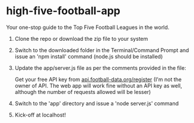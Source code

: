 # high-five-football-app
Your one-stop guide to the Top Five Football Leagues in the world.

1. Clone the repo or download the zip file to your system
2. Switch to the downloaded folder in the Terminal/Command Prompt and issue an 'npm install' command (node.js should be installed)
3. Update the app/server.js file as per the comments provided in the file:

    Get your free API key from [api.football-data.org/register](http://api.football-data.org/register)
    (I'm not the owner of API. The web app will work fine without an API key as well, although the number of requests allowed will be lesser)
    
4. Switch to the 'app' directory and issue a 'node server.js' command
5. Kick-off at localhost!